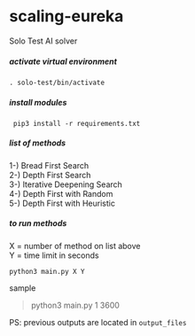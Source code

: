# scaling-eureka
Solo Test AI solver 

##### activate virtual environment
```. solo-test/bin/activate```

##### install modules
``` pip3 install -r requirements.txt```

##### list of methods
1-) Bread First Search\
2-) Depth First Search\
3-) Iterative Deepening Search\
4-) Depth First with Random\
5-) Depth First with Heuristic

##### to run methods 
X = number of method on list above\
Y = time limit in seconds 

```python3 main.py X Y```

sample
> python3 main.py 1 3600

PS: previous outputs are located in `output_files`